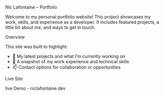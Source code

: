 Nic Lafontaine – Portfolio

Welcome to my personal portfolio website! This project showcases my work, skills, and experience as a developer. It includes featured projects, a little bit about me, and ways to get in touch.


Overview

This site was built to highlight:
- 🚀 My latest projects and what I’m currently working on
- 💼 A snapshot of my work experience and technical skills
- 📫 Contact options for collaboration or opportunities


Live Site

live Demo - niclafontaine.dev
